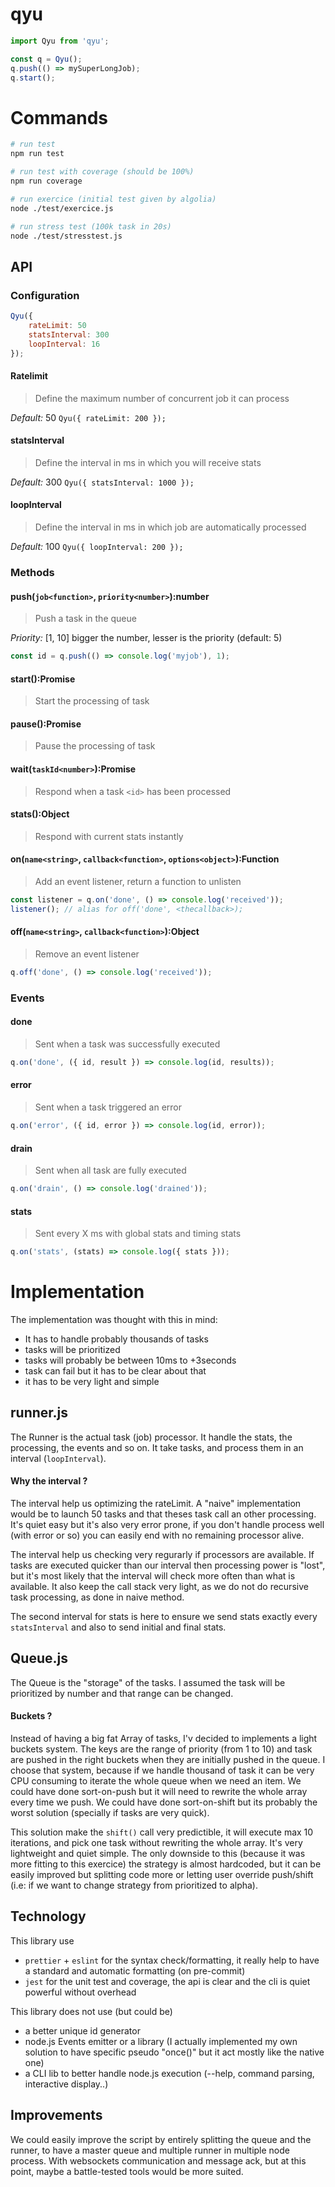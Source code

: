 
# qyu
```javascript
import Qyu from 'qyu';

const q = Qyu();
q.push(() => mySuperLongJob);
q.start();
```

# Commands
```bash
# run test
npm run test

# run test with coverage (should be 100%)
npm run coverage

# run exercice (initial test given by algolia)
node ./test/exercice.js

# run stress test (100k task in 20s)
node ./test/stresstest.js
```

## API
### Configuration
```javascript
Qyu({
    rateLimit: 50
    statsInterval: 300
    loopInterval: 16
});
```

#### Ratelimit
> Define the maximum number of concurrent job it can process

*Default:* 50
`Qyu({ rateLimit: 200 });`

#### statsInterval
> Define the interval in ms in which you will receive stats

*Default:* 300
`Qyu({ statsInterval: 1000 });`

#### loopInterval
> Define the interval in ms in which job are automatically processed

*Default:* 100
`Qyu({ loopInterval: 200 });`

### Methods
#### push(`job<function>`, `priority<number>`):number
> Push a task in the queue

*Priority:* [1, 10] bigger the number, lesser is the priority (default: 5)
```javascript
const id = q.push(() => console.log('myjob'), 1);
```
#### start():Promise
> Start the processing of task

#### pause():Promise
> Pause the processing of task

#### wait(`taskId<number>`):Promise
> Respond when a task `<id>` has been processed

#### stats():Object
> Respond with current stats instantly

#### on(`name<string>`, `callback<function>`, `options<object>`):Function
> Add an event listener, return a function to unlisten
```javascript
const listener = q.on('done', () => console.log('received'));
listener(); // alias for off('done', <thecallback>);
```

#### off(`name<string>`, `callback<function>`):Object
> Remove an event listener
```javascript
q.off('done', () => console.log('received'));
```


### Events
#### done
> Sent when a task was successfully executed
```javascript
q.on('done', ({ id, result }) => console.log(id, results));
```

#### error
> Sent when a task triggered an error
```javascript
q.on('error', ({ id, error }) => console.log(id, error));
```
#### drain
> Sent when all task are fully executed
```javascript
q.on('drain', () => console.log('drained'));
```
#### stats
> Sent every X ms with global stats and timing stats
```javascript
q.on('stats', (stats) => console.log({ stats }));
```

# Implementation

The implementation was thought with this in mind:

- It has to handle probably thousands of tasks
- tasks will be prioritized
- tasks will probably be between 10ms to +3seconds
- task can fail but it has to be clear about that
- it has to be very light and simple


## runner.js
The Runner is the actual task (job) processor. It handle the stats, the processing, the events and so on.
It take tasks, and process them in an interval (`loopInterval`).
#### Why the interval ?
The interval help us optimizing the rateLimit. A "naive" implementation would be to launch 50 tasks and that theses task call an other processing.
It's quiet easy but it's also very error prone, if you don't handle process well (with error or so) you can easily end with no remaining processor alive.

The interval help us checking very regurarly if processors are available. If tasks are executed quicker than our interval then processing power is "lost", but it's most likely that the interval will check more often than what is available. It also keep the call stack very light, as we do not do recursive task processing, as done in naive method.

The second interval for stats is here to ensure we send stats exactly every `statsInterval` and also to send initial and final stats.


## Queue.js
The Queue is the "storage" of the tasks. I assumed the task will be prioritized by number and that range can be changed.

#### Buckets ?
Instead of having a big fat Array of tasks, I'v decided to implements a light buckets system. The keys are the range of priority (from 1 to 10) and task are pushed in the right buckets when they are initially pushed in the queue.
I choose that system, because if we handle thousand of task it can be very CPU consuming to iterate the whole queue when we need an item.
We could have done sort-on-push but it will need to rewrite the whole array every time we push.
We could have done sort-on-shift but its probably the worst solution (specially if tasks are very quick).

This solution make the `shift()` call very predictible, it will execute max 10 iterations, and pick one task without rewriting the whole array. It's very lightweight and quiet simple.
The only downside to this (because it was more fitting to this exercice) the strategy is almost hardcoded, but it can be easily improved but splitting code more or letting user override push/shift (i.e: if we want to change strategy from prioritized to alpha).



## Technology
This library use
- `prettier` + `eslint` for the syntax check/formatting, it really help to have a standard and automatic formatting (on pre-commit)
- `jest` for the unit test and coverage, the api is clear and the cli is quiet powerful without overhead

This library does not use (but could be)
- a better unique id generator
- node.js Events emitter or a library (I actually implemented my own solution to have specific pseudo "once()" but it act mostly like the native one)
- a CLI lib to better handle node.js execution (--help, command parsing, interactive display..)


## Improvements
We could easily improve the script by entirely splitting the queue and the runner, to have a master queue and multiple runner in multiple node process. With websockets communication and message ack, but at this point, maybe a battle-tested tools would be more suited.
